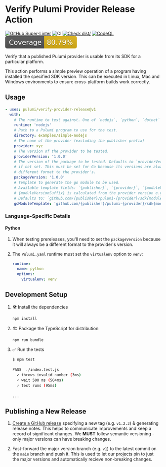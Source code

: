 # Verify Pulumi Provider Release Action

[![GitHub Super-Linter](https://github.com/pulumi/verify-provider-release/actions/workflows/linter.yml/badge.svg)](https://github.com/super-linter/super-linter)
![CI](https://github.com/pulumi/verify-provider-release/actions/workflows/ci.yml/badge.svg)
[![Check dist/](https://github.com/pulumi/verify-provider-release/actions/workflows/check-dist.yml/badge.svg)](https://github.com/pulumi/verify-provider-release/actions/workflows/check-dist.yml)
[![CodeQL](https://github.com/pulumi/verify-provider-release/actions/workflows/codeql-analysis.yml/badge.svg)](https://github.com/pulumi/verify-provider-release/actions/workflows/codeql-analysis.yml)
[![Coverage](./badges/coverage.svg)](./badges/coverage.svg)

Verify that a published Pulumi provider is usable from its SDK for a particular
platform.

This action performs a simple preview operation of a program having installed
the specified SDK version. This can be executed in Linux, Mac and Windows
environments to ensure cross-platform builds work correctly.

## Usage

```yaml
- uses: pulumi/verify-provider-release@v1
  with:
    # The runtime to test against. One of `nodejs`, `python`, `dotnet` or `go`.
    runtime: 'nodejs'
    # Path to a Pulumi program to use for the test.
    directory: examples/simple-nodejs
    # The name of the provider (excluding the publisher prefix)
    provider: xyz
    # The version of the provider to be tested.
    providerVersion: '1.0.0'
    # The version of the package to be tested. Defaults to `providerVersion`
    # if not set. This must be set for Go because its versions are always a
    # different format to the provider's.
    packageVersion: '1.0.0'
    # Template to generate the go module to be used.
    # Available template fields: `{publisher}`, `{provider}`, `{moduleVersionSuffix}`
    # {moduleVersionSuffix} is calculated from the provider version e.g. "/v2"
    # Defaults to: `github.com/{publisher}/pulumi-{provider}/sdk{moduleVersionSuffix}`
    goModuleTemplate: 'github.com/{publisher}/pulumi-{provider}/sdk{moduleVersionSuffix}'
```

### Language-Specific Details

#### Python

1. When testing prereleases, you'll need to set the `packageVersion` because it
   will always be a different format to the provider's version.
1. The `Pulumi.yaml` runtime must set the `virtualenv` option to `venv`:

   ```yaml
   runtime:
     name: python
     options:
       virtualenv: venv
   ```

## Development Setup

1. :hammer_and_wrench: Install the dependencies

   ```bash
   npm install
   ```

1. :building_construction: Package the TypeScript for distribution

   ```bash
   npm run bundle
   ```

1. :white_check_mark: Run the tests

   ```bash
   $ npm test

   PASS  ./index.test.js
     ✓ throws invalid number (3ms)
     ✓ wait 500 ms (504ms)
     ✓ test runs (95ms)

   ...
   ```

## Publishing a New Release

1. [Create a GitHub release](https://github.com/pulumi/verify-provider-release/releases/new)
   specifying a new tag (e.g. `v1.2.3`) & generating release notes. This helps
   to communicate improvements and keep a record of significant changes. We
   **MUST** follow semantic versioning - only major versions can have breaking
   changes.

1. Fast-forward the major version branch (e.g. `v1`) to the latest commit on the
   `main` branch and push it. This is used to let our projects pin to just the
   major versions and automatically recieve non-breaking changes.
